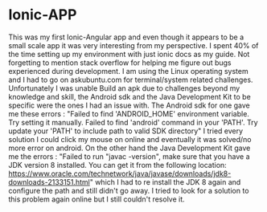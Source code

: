 # Ionic-APP
This was my first Ionic-Angular app and even though it appears to be a small scale app it was very interesting from my perspective. I spent 40% of the time setting up my environment with just ionic docs as my guide. Not forgetting to mention stack overflow for helping me figure out bugs experienced during development. I am using the Linux operating system and I had to go on askubuntu.com for terminal/system related challenges. Unfortunately I was unable Build an apk due to challenges beyond my knowledge and skill, the Android sdk and the Java Development Kit to be specific were the ones I had an issue with. The Android sdk for one gave me these errors : "Failed to find 'ANDROID_HOME' environment variable. Try setting it manually. Failed to find 'android' command in your 'PATH'. Try update your 'PATH' to include path to valid SDK directory" I tried every solution I could click my mouse on online and eventually it was solved/no more error on android. 
On the other hand the Java Development Kit gave me the errors : "Failed to run "javac -version", make sure that you have a JDK version 8 installed. You can get it from the following location: https://www.oracle.com/technetwork/java/javase/downloads/jdk8-downloads-2133151.html" which I had to re install the JDK 8 again and configure the path and still didn't go away. I tried to look for a solution to this problem again online but I still couldn't resolve it.

